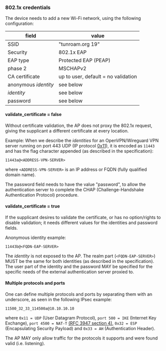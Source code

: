 
### 802.1x credentials

The device needs to add a new Wi-Fi network,
using the following configuration:

| field | value |
| --- | ------------ |
| SSID | "tunroam.org 19" |
| Security | 802.1x EAP |
| EAP type | Protected EAP (PEAP) |
| phase 2 | MSCHAPv2 |
| CA certificate | up to user, default = no validation |
| anonymous *identity* | see below |
| *identity* | see below |
| password | see below |

#### validate_certificate = false

Without certificate validation,
the AP does not proxy the 802.1x request,
giving the supplicant a different certificate at every location.

Example:
When we describe the *identities* for an OpenVPN/Wireguard VPN server running on port 443 UDP
(IP protocol [0x11](https://www.iana.org/assignments/protocol-numbers/protocol-numbers.xhtml)),
it is encoded as `11443`
and has the flag character appended (as described in the specification):

```
11443a@<ADDRESS-VPN-SERVER>
```

where `<ADDRESS-VPN-SERVER>` is an IP address or FQDN (fully qualified domain name).

The password field needs to have the value "password",
to allow the authentication server to complete the CHAP
(Challenge-Handshake Authentication Protocol) procedure.

#### validate_certificate = true

If the supplicant desires to validate the certificate,
or has no option/rights to disable validation;
it needs different values for the identities and password fields.

Anonymous identity example:
```
11443b@<FQDN-EAP-SERVER>
```

The *identity* is not exposed to the AP.
The realm part (`<FQDN-EAP-SERVER>`) MUST be the same
for both identities
(as described in the specification).
The user part of the identity and the password
MAY
be specified for the specific needs of the
external authentication server proxied to.

#### Multiple protocols and ports

One can define multiple protocols and ports by separating them with an underscore,
as seen in the following IPsec example:

```
11500_32_33_114500a@10.10.10.10
```

where
`0x11 = UDP` (User Datagram Protocol),
`port 500 = IKE` (Internet Key Exchange),
`port 4500 = NAT-T`
[(RFC 3947 section 4)](https://tools.ietf.org/html/rfc3947),
`0x32 = ESP` (Encapsulating Security Payload)
and
`0x33 = AH` (Authentication Header).


The AP
MAY
only allow traffic for the protocols it supports
and were found valid (i.e. listening).

